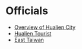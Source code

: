 # Officials

- [Overview of Hualien City](https://www.hualien.gov.tw/content_edit.php?menu=2620&typeid=2620)
- [Hualien Tourist](https://tour-hualien.hl.gov.tw/en/Default.aspx)
- [East Taiwan](https://www.easttaiwan.net/en/)
